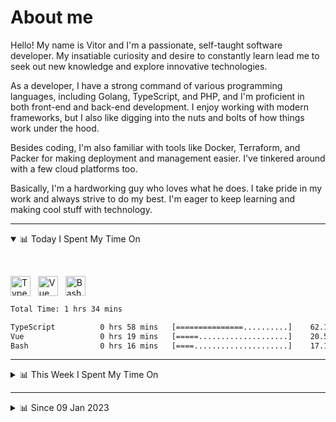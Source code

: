 # About me

Hello! My name is Vitor and I'm a passionate, self-taught software developer. My insatiable curiosity and desire to constantly learn lead me to seek out new knowledge and explore innovative technologies.

As a developer, I have a strong command of various programming languages, including Golang, TypeScript, and PHP, and I'm proficient in both front-end and back-end development. I enjoy working with modern frameworks, but I also like digging into the nuts and bolts of how things work under the hood.

Besides coding, I'm also familiar with tools like Docker, Terraform, and Packer for making deployment and management easier. I've tinkered around with a few cloud platforms too.

Basically, I'm a hardworking guy who loves what he does. I take pride in my work and always strive to do my best. I'm eager to keep learning and making cool stuff with technology.

---

<!-- ## 📊 Today I Spent My Time On -->

<details open>
<summary>📊 Today I Spent My Time On</summary>

&nbsp;

<!--DEVTIMER:TODAY:START-->
<img align="center" width="32px" src="https://cdn.simpleicons.org/typescript/3178C6" alt="TypeScript" />&nbsp;&nbsp;&nbsp;<img align="center" width="32px" src="https://cdn.simpleicons.org/vuedotjs/4FC08D" alt="Vue" />&nbsp;&nbsp;&nbsp;<img align="center" width="32px" src="https://cdn.simpleicons.org/gnubash/fff" alt="Bash" />&nbsp;&nbsp;&nbsp;

```txt
Total Time: 1 hrs 34 mins

TypeScript          0 hrs 58 mins   [===============..........]    62.17 %
Vue                 0 hrs 19 mins   [=====....................]    20.54 %
Bash                0 hrs 16 mins   [====.....................]    17.19 %
```

<!--DEVTIMER:TODAY:END-->

</details>

---
<details>
<summary>📊 This Week I Spent My Time On</summary>

&nbsp;

<!--DEVTIMER:WEEK:START-->
<img align="center" width="32px" src="https://cdn.simpleicons.org/go/00ADD8" alt="Go" />&nbsp;&nbsp;&nbsp;<img align="center" width="32px" src="https://cdn.simpleicons.org/typescript/3178C6" alt="TypeScript" />&nbsp;&nbsp;&nbsp;<img align="center" width="32px" src="https://cdn.simpleicons.org/gnubash/fff" alt="Bash" />&nbsp;&nbsp;&nbsp;<img align="center" width="32px" src="https://cdn.simpleicons.org/yaml/fff" alt="YAML" />&nbsp;&nbsp;&nbsp;<img align="center" width="32px" src="https://cdn.simpleicons.org/vuedotjs/4FC08D" alt="Vue" />&nbsp;&nbsp;&nbsp;<img align="center" width="32px" src="https://cdn.simpleicons.org/python/3776AB" alt="Python" />&nbsp;&nbsp;&nbsp;<img align="center" width="32px" src="https://cdn.simpleicons.org/php/777BB4" alt="PHP" />&nbsp;&nbsp;&nbsp;<img align="center" width="32px" src="https://cdn.simpleicons.org/carrd/fff" alt="JSON" />&nbsp;&nbsp;&nbsp;<img align="center" width="32px" src="https://cdn.simpleicons.org/academia/fff" alt="Text" />&nbsp;&nbsp;&nbsp;<img align="center" width="32px" src="https://cdn.simpleicons.org/javascript/F7DF1E" alt="JavaScript" />&nbsp;&nbsp;&nbsp;<img align="center" width="32px" src="https://cdn.simpleicons.org/markdown/fff" alt="Markdown" />&nbsp;&nbsp;&nbsp;

```txt
Total Time: 8 hrs 54 mins

Go                  3 hrs 35 mins   [==========...............]    40.21 %
TypeScript          2 hrs 8 mins    [======...................]    24.04 %
Bash                0 hrs 54 mins   [==.......................]    10.03 %
SQL                 0 hrs 52 mins   [==.......................]    9.76 %
YAML                0 hrs 29 mins   [=........................]    5.51 %
Vue                 0 hrs 19 mins   [.........................]    3.62 %
Python              0 hrs 12 mins   [.........................]    2.29 %
PHP                 0 hrs 7 mins    [.........................]    1.29 %
JSON                0 hrs 4 mins    [.........................]    0.67 %
Docker              0 hrs 3 mins    [.........................]    0.53 %
Nginx configuration file 0 hrs 2 mins    [.........................]    0.37 %
Text                0 hrs 2 mins    [.........................]    0.37 %
JavaScript          0 hrs 2 mins    [.........................]    0.37 %
Markdown            0 hrs 2 mins    [.........................]    0.33 %
XML                 0 hrs 1 mins    [.........................]    0.20 %
```

<!--DEVTIMER:WEEK:END-->
</details>

---


<details>
<summary>📊 Since 09 Jan 2023</summary>

&nbsp;

<!--DEVTIMER::START-->
<img align="center" width="32px" src="https://cdn.simpleicons.org/typescript/3178C6" alt="TypeScript" />&nbsp;&nbsp;&nbsp;<img align="center" width="32px" src="https://cdn.simpleicons.org/go/00ADD8" alt="Go" />&nbsp;&nbsp;&nbsp;<img align="center" width="32px" src="https://cdn.simpleicons.org/vuedotjs/4FC08D" alt="Vue" />&nbsp;&nbsp;&nbsp;<img align="center" width="32px" src="https://cdn.simpleicons.org/gnubash/fff" alt="Bash" />&nbsp;&nbsp;&nbsp;<img align="center" width="32px" src="https://cdn.simpleicons.org/yaml/fff" alt="YAML" />&nbsp;&nbsp;&nbsp;<img align="center" width="32px" src="https://cdn.simpleicons.org/javascript/F7DF1E" alt="JavaScript" />&nbsp;&nbsp;&nbsp;<img align="center" width="32px" src="https://cdn.simpleicons.org/python/3776AB" alt="Python" />&nbsp;&nbsp;&nbsp;<img align="center" width="32px" src="https://cdn.simpleicons.org/carrd/fff" alt="JSON" />&nbsp;&nbsp;&nbsp;<img align="center" width="32px" src="https://cdn.simpleicons.org/html5/E34F26" alt="HTML" />&nbsp;&nbsp;&nbsp;<img align="center" width="32px" src="https://cdn.simpleicons.org/css3/1572B6" alt="CSS" />&nbsp;&nbsp;&nbsp;<img align="center" width="32px" src="https://cdn.simpleicons.org/academia/fff" alt="Text" />&nbsp;&nbsp;&nbsp;<img align="center" width="32px" src="https://cdn.simpleicons.org/php/777BB4" alt="PHP" />&nbsp;&nbsp;&nbsp;

```txt
Total Time: 108 hrs 6 mins

TypeScript          55 hrs 23 mins  [============.............]    51.24 %
Go                  16 hrs 54 mins  [===......................]    15.63 %
Vue                 9 hrs 26 mins   [==.......................]    8.72 %
Bash                5 hrs 51 mins   [=........................]    5.41 %
YAML                4 hrs 16 mins   [.........................]    3.95 %
JavaScript          4 hrs 7 mins    [.........................]    3.81 %
Python              3 hrs 24 mins   [.........................]    3.14 %
SCSS                2 hrs 3 mins    [.........................]    1.89 %
JSON                1 hrs 44 mins   [.........................]    1.61 %
SQL                 1 hrs 10 mins   [.........................]    1.08 %
Docker              0 hrs 48 mins   [.........................]    0.74 %
HTML                0 hrs 16 mins   [.........................]    0.24 %
XML                 0 hrs 14 mins   [.........................]    0.21 %
CSS                 0 hrs 11 mins   [.........................]    0.17 %
Text                0 hrs 9 mins    [.........................]    0.14 %
PHP                 0 hrs 7 mins    [.........................]    0.11 %
Nginx configuration file 0 hrs 2 mins    [.........................]    0.03 %
```

<!--DEVTIMER::END-->

</details>
